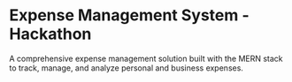 # Expense Management System - Hackathon

A comprehensive expense management solution built with the MERN stack to track, manage, and analyze personal and business expenses.
